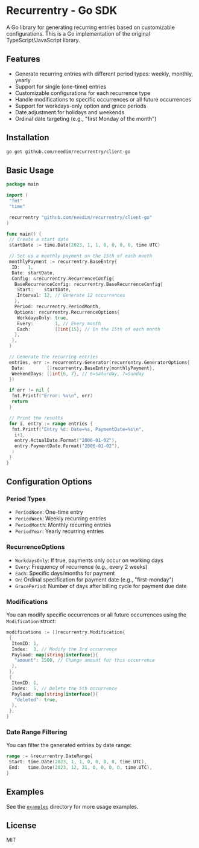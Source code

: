 # Recurrentry - Go SDK

A Go library for generating recurring entries based on customizable configurations. This is a Go implementation of the original TypeScript/JavaScript library.

## Features

- Generate recurring entries with different period types: weekly, monthly, yearly
- Support for single (one-time) entries
- Customizable configurations for each recurrence type
- Handle modifications to specific occurrences or all future occurrences
- Support for workdays-only option and grace periods
- Date adjustment for holidays and weekends
- Ordinal date targeting (e.g., "first Monday of the month")

## Installation

```bash
go get github.com/needim/recurrentry/client-go
```

## Basic Usage

```go
package main

import (
 "fmt"
 "time"

 recurrentry "github.com/needim/recurrentry/client-go"
)

func main() {
 // Create a start date
 startDate := time.Date(2023, 1, 1, 0, 0, 0, 0, time.UTC)

 // Set up a monthly payment on the 15th of each month
 monthlyPayment := recurrentry.BaseEntry{
  ID:   1,
  Date: startDate,
  Config: &recurrentry.RecurrenceConfig{
   BaseRecurrenceConfig: recurrentry.BaseRecurrenceConfig{
    Start:    startDate,
    Interval: 12, // Generate 12 occurrences
   },
   Period: recurrentry.PeriodMonth,
   Options: recurrentry.RecurrenceOptions{
    WorkdaysOnly: true,
    Every:        1, // Every month
    Each:         []int{15}, // On the 15th of each month
   },
  },
 }

 // Generate the recurring entries
 entries, err := recurrentry.Generator(recurrentry.GeneratorOptions{
  Data:        []recurrentry.BaseEntry{monthlyPayment},
  WeekendDays: []int{6, 7}, // 6=Saturday, 7=Sunday
 })

 if err != nil {
  fmt.Printf("Error: %v\n", err)
  return
 }

 // Print the results
 for i, entry := range entries {
  fmt.Printf("Entry %d: Date=%s, PaymentDate=%s\n", 
   i+1, 
   entry.ActualDate.Format("2006-01-02"), 
   entry.PaymentDate.Format("2006-01-02"),
  )
 }
}
```

## Configuration Options

### Period Types

- `PeriodNone`: One-time entry
- `PeriodWeek`: Weekly recurring entries
- `PeriodMonth`: Monthly recurring entries
- `PeriodYear`: Yearly recurring entries

### RecurrenceOptions

- `WorkdaysOnly`: If true, payments only occur on working days
- `Every`: Frequency of recurrence (e.g., every 2 weeks)
- `Each`: Specific days/months for payment
- `On`: Ordinal specification for payment date (e.g., "first-monday")
- `GracePeriod`: Number of days after billing cycle for payment due date

### Modifications

You can modify specific occurrences or all future occurrences using the `Modification` struct:

```go
modifications := []recurrentry.Modification{
 {
  ItemID: 1,
  Index:  3, // Modify the 3rd occurrence
  Payload: map[string]interface{}{
   "amount": 1500, // Change amount for this occurrence
  },
 },
 {
  ItemID: 1,
  Index:  5, // Delete the 5th occurrence
  Payload: map[string]interface{}{
   "deleted": true,
  },
 },
}
```

### Date Range Filtering

You can filter the generated entries by date range:

```go
range := &recurrentry.DateRange{
 Start: time.Date(2023, 1, 1, 0, 0, 0, 0, time.UTC),
 End:   time.Date(2023, 12, 31, 0, 0, 0, 0, time.UTC),
}
```

## Examples

See the [`examples`](./examples/) directory for more usage examples.

## License

MIT
